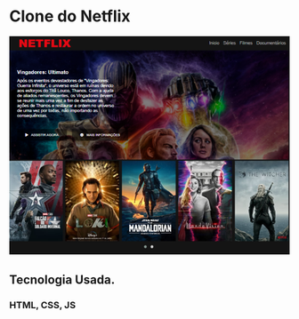 # Clone do Netflix 

<img src ="https://github.com/maypinheiro/CroneNetflix/blob/main/img/crone01.PNG">



## Tecnologia Usada.
### HTML, CSS, JS
